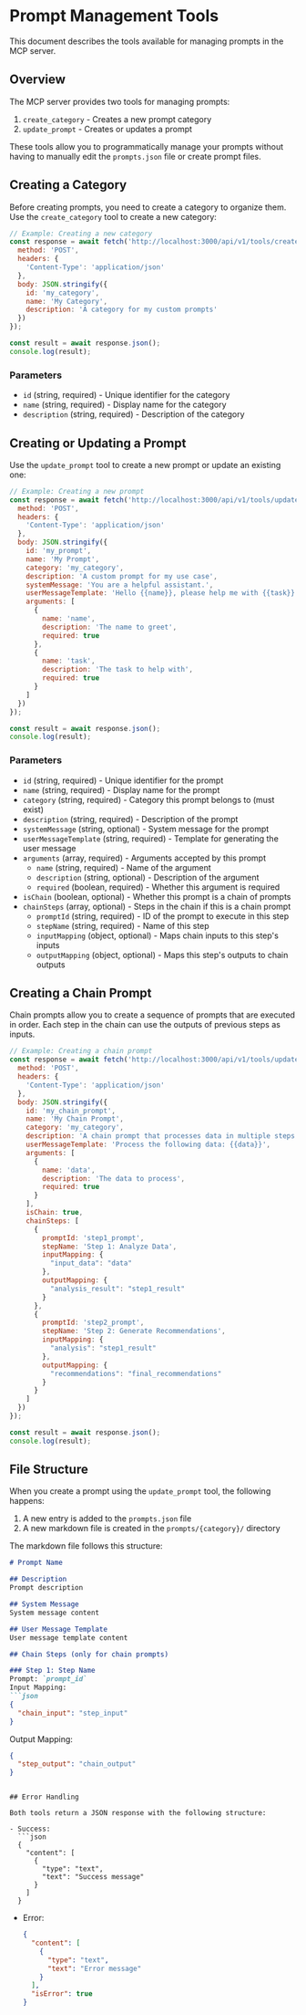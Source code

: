 # Prompt Management Tools

This document describes the tools available for managing prompts in the MCP server.

## Overview

The MCP server provides two tools for managing prompts:

1. `create_category` - Creates a new prompt category
2. `update_prompt` - Creates or updates a prompt

These tools allow you to programmatically manage your prompts without having to manually edit the `prompts.json` file or create prompt files.

## Creating a Category

Before creating prompts, you need to create a category to organize them. Use the `create_category` tool to create a new category:

```javascript
// Example: Creating a new category
const response = await fetch('http://localhost:3000/api/v1/tools/create_category', {
  method: 'POST',
  headers: {
    'Content-Type': 'application/json'
  },
  body: JSON.stringify({
    id: 'my_category',
    name: 'My Category',
    description: 'A category for my custom prompts'
  })
});

const result = await response.json();
console.log(result);
```

### Parameters

- `id` (string, required) - Unique identifier for the category
- `name` (string, required) - Display name for the category
- `description` (string, required) - Description of the category

## Creating or Updating a Prompt

Use the `update_prompt` tool to create a new prompt or update an existing one:

```javascript
// Example: Creating a new prompt
const response = await fetch('http://localhost:3000/api/v1/tools/update_prompt', {
  method: 'POST',
  headers: {
    'Content-Type': 'application/json'
  },
  body: JSON.stringify({
    id: 'my_prompt',
    name: 'My Prompt',
    category: 'my_category',
    description: 'A custom prompt for my use case',
    systemMessage: 'You are a helpful assistant.',
    userMessageTemplate: 'Hello {{name}}, please help me with {{task}}.',
    arguments: [
      {
        name: 'name',
        description: 'The name to greet',
        required: true
      },
      {
        name: 'task',
        description: 'The task to help with',
        required: true
      }
    ]
  })
});

const result = await response.json();
console.log(result);
```

### Parameters

- `id` (string, required) - Unique identifier for the prompt
- `name` (string, required) - Display name for the prompt
- `category` (string, required) - Category this prompt belongs to (must exist)
- `description` (string, required) - Description of the prompt
- `systemMessage` (string, optional) - System message for the prompt
- `userMessageTemplate` (string, required) - Template for generating the user message
- `arguments` (array, required) - Arguments accepted by this prompt
  - `name` (string, required) - Name of the argument
  - `description` (string, optional) - Description of the argument
  - `required` (boolean, required) - Whether this argument is required
- `isChain` (boolean, optional) - Whether this prompt is a chain of prompts
- `chainSteps` (array, optional) - Steps in the chain if this is a chain prompt
  - `promptId` (string, required) - ID of the prompt to execute in this step
  - `stepName` (string, required) - Name of this step
  - `inputMapping` (object, optional) - Maps chain inputs to this step's inputs
  - `outputMapping` (object, optional) - Maps this step's outputs to chain outputs

## Creating a Chain Prompt

Chain prompts allow you to create a sequence of prompts that are executed in order. Each step in the chain can use the outputs of previous steps as inputs.

```javascript
// Example: Creating a chain prompt
const response = await fetch('http://localhost:3000/api/v1/tools/update_prompt', {
  method: 'POST',
  headers: {
    'Content-Type': 'application/json'
  },
  body: JSON.stringify({
    id: 'my_chain_prompt',
    name: 'My Chain Prompt',
    category: 'my_category',
    description: 'A chain prompt that processes data in multiple steps',
    userMessageTemplate: 'Process the following data: {{data}}',
    arguments: [
      {
        name: 'data',
        description: 'The data to process',
        required: true
      }
    ],
    isChain: true,
    chainSteps: [
      {
        promptId: 'step1_prompt',
        stepName: 'Step 1: Analyze Data',
        inputMapping: {
          "input_data": "data"
        },
        outputMapping: {
          "analysis_result": "step1_result"
        }
      },
      {
        promptId: 'step2_prompt',
        stepName: 'Step 2: Generate Recommendations',
        inputMapping: {
          "analysis": "step1_result"
        },
        outputMapping: {
          "recommendations": "final_recommendations"
        }
      }
    ]
  })
});

const result = await response.json();
console.log(result);
```

## File Structure

When you create a prompt using the `update_prompt` tool, the following happens:

1. A new entry is added to the `prompts.json` file
2. A new markdown file is created in the `prompts/{category}/` directory

The markdown file follows this structure:

```markdown
# Prompt Name

## Description
Prompt description

## System Message
System message content

## User Message Template
User message template content

## Chain Steps (only for chain prompts)

### Step 1: Step Name
Prompt: `prompt_id`
Input Mapping:
```json
{
  "chain_input": "step_input"
}
```
Output Mapping:
```json
{
  "step_output": "chain_output"
}
```
```

## Error Handling

Both tools return a JSON response with the following structure:

- Success:
  ```json
  {
    "content": [
      {
        "type": "text",
        "text": "Success message"
      }
    ]
  }
  ```

- Error:
  ```json
  {
    "content": [
      {
        "type": "text",
        "text": "Error message"
      }
    ],
    "isError": true
  }
  ``` 